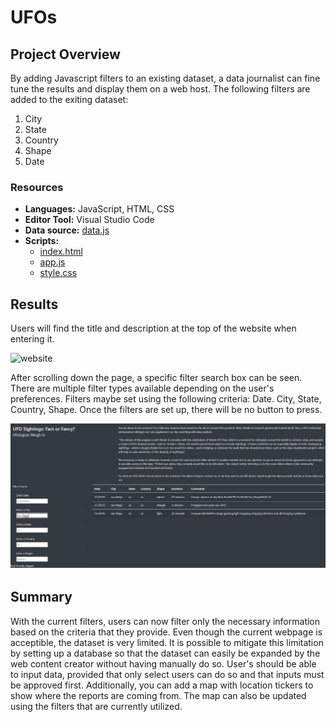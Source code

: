 # UFOs

## Project Overview
By adding Javascript filters to an existing dataset, a data journalist can fine tune the results and display them on a web host. The following filters are added to the exiting dataset:
1. City
2. State
3. Country
4. Shape
5. Date

### Resources
+ **Languages:** JavaScript, HTML, CSS
+ **Editor Tool:** Visual Studio Code
+ **Data source:** [data.js](https://github.com/Adriangp27/UFOs/blob/main/static/js/data.js)
+ **Scripts:**
	+ [index.html](https://github.com/Adriangp27/UFOs/blob/main/index.html) 
	+ [app.js](https://github.com/Adriangp27/UFOs/blob/main/static/js/app.js)
	+ [style.css](https://github.com/Adriangp27/UFOs/blob/main/static/css/style.css)

## Results
Users will find the title and description at the top of the website when entering it.

![website](https://user-images.githubusercontent.com/99752443/169725444-bd5c8209-03d5-440f-9f9b-7b8022eb31c3.png)


After scrolling down the page, a specific filter search box can be seen. There are multiple filter types available depending on the user's preferences. Filters maybe set using the following criteria: Date. City, State, Country, Shape. Once the filters are set up, there will be no button to press.

![](Additional_images/filter.png)

## Summary
With the current filters, users can now filter only the necessary information based on the criteria that they provide. Even though the current webpage is acceptible, the dataset is very limited. It is possible to mitigate this limitation by setting up a database so that the dataset can easily be expanded by the web content creator without having manually do so. User's should be able to input data, provided that only select users can do so and that inputs must be approved first. Additionally, you can add a map with location tickers to show where the reports are coming from. The map can also be updated using the filters that are currently utilized.


